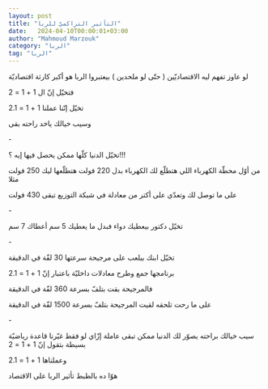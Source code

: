 ```yaml
---
layout: post
title: "التأثير التراكميّ للربا"
date:   2024-04-10T00:00:01+03:00
author: "Mahmoud Marzouk"
category: "الربا"
tag: "الربا"
---
```



لو عاوز تفهم ليه الاقتصاديّين ( حتّى لو ملحدين ) بيعتبروا
الربا هو أكبر كارثة اقتصاديّة

فتخيّل إنّ ال 1 + 1 = 2

تخيّل إنّنا عملنا 1 + 1 = 2.1

وسيب خيالك ياخد راحته بقى

\-

تخيّل الدنيا كلّها ممكن يحصل فيها إيه ؟!!!

من أوّل محطّة الكهرباء اللي هتطلّع لك الكهرباء بدل 220 فولت
هتطلّعها ليك 250 فولت مثلا

على ما توصل لك وتعدّي على أكتر من معادلة في شبكة التوزيع
تبقى 430 فولت

\-

تخيّل دكتور بيعطيك دواء فبدل ما يعطيك 5 سم أعطاك 7
سم

\-

تخيّل ابنك بيلعب على مرجيحة سرعتها 30 لفّة في
الدقيقة

برنامجها جمع وطرح معادلات داخليّة باعتبار إنّ 1 + 1 =
2.1

فالمرجيحة بقت بتلفّ بسرعة 360 لفّة في الدقيقة

على ما رحت تلحقه لقيت المرجيحة بتلفّ بسرعة 1500 لفّة في
الدقيقة

\-

سيب خيالك براحته يصوّر لك الدنيا ممكن تبقى عاملة إزّاي لو
فقط غيّرنا قاعدة رياضيّة بسيطة بتقول إنّ 1 + 1 = 2

وعملناها 1 + 1 = 2.1

هوّا ده بالظبط تأثير الربا على الاقتصاد
